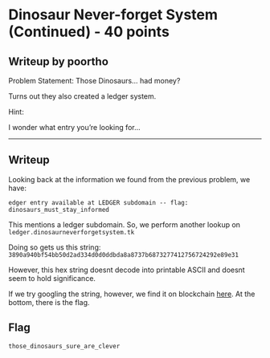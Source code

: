 
Dinosaur Never-forget System (Continued) - 40 points
===

Writeup by poortho
------
Problem Statement:
Those Dinosaurs… had money?

Turns out they also created a ledger system.

Hint:

I wonder what entry you’re looking for…

------

Writeup
------
Looking back at the information we found from the previous problem, we have:
```
edger entry available at LEDGER subdomain -- flag: dinosaurs_must_stay_informed
```

This mentions a ledger subdomain. So, we perform another lookup on `ledger.dinosaurneverforgetsystem.tk`

Doing so gets us this string: `3890a940bf54bb50d2ad334d0d0ddbda8a8737b6873277412756724292e89e31`

However, this hex string doesnt decode into printable ASCII and doesnt seem to hold significance.

If we try googling the string, however, we find it on blockchain [here](https://blockchain.info/tx/3890a940bf54bb50d2ad334d0d0ddbda8a8737b6873277412756724292e89e31?show_adv=true). At the bottom, there is the flag.

Flag
------

`those_dinosaurs_sure_are_clever`
